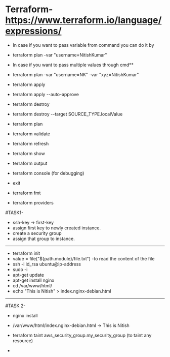 # Terraform- https://www.terraform.io/language/expressions/


- In case if you want to pass variable from command you can do it by
- terraform plan -var "username=NitishKumar"
- In case if you want to pass multiple values through cmd**
- terraform plan -var "username=NK" -var "xyz=NitishKumar"

- terraform apply
- terraform apply --auto-approve
- terraform destroy
- terraform destroy --target SOURCE_TYPE.localValue
- terraform plan
- terraform validate
- terraform refresh
- terraform show
- terraform output
- terraform console (for debugging)
- exit
- terraform fmt
- terraform providers

#TASK1-
- ssh-key -> first-key
- assign first key to newly created instance.
- create a security group
- assign that group to instance.
--------------------------------------------------------------------------
- terraform init
- value = file("${path.module}/file.txt") -to read the content of the file
- ssh -i id_rsa ubuntu@ip-address
- sudo -i
- apt-get update
- apt-get install nginx
- cd /var/www/html/
- echo "This is Nitish" > index.nginx-debian.html
--------------------------------------------------------------------------
#TASK 2-
- nginx install
- /var/www/html/index.nginx-debian.html -> This is Nitish

- terraform taint aws_security_group.my_security_group (to taint any resource)
- 